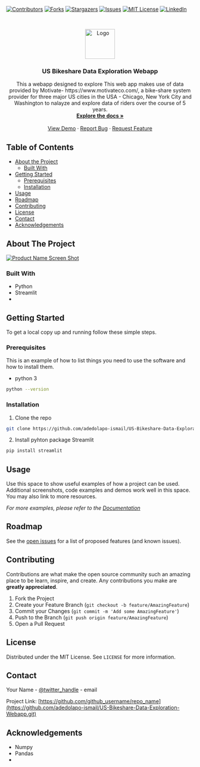 <!--
*** Thanks for checking out this README Template. If you have a suggestion that would
*** make this better, please fork the repo and create a pull request or simply open
*** an issue with the tag "enhancement".
*** Thanks again! Now go create something AMAZING! :D
***
***
***
*** To avoid retyping too much info. Do a search and replace for the following:
*** github_username, repo_name, twitter_handle, email
-->





<!-- PROJECT SHIELDS -->
<!--
*** I'm using markdown "reference style" links for readability.
*** Reference links are enclosed in brackets [ ] instead of parentheses ( ).
*** See the bottom of this document for the declaration of the reference variables
*** for contributors-url, forks-url, etc. This is an optional, concise syntax you may use.
*** https://www.markdownguide.org/basic-syntax/#reference-style-links
-->
[![Contributors][contributors-shield]][contributors-url]
[![Forks][forks-shield]][forks-url]
[![Stargazers][stars-shield]][stars-url]
[![Issues][issues-shield]][issues-url]
[![MIT License][license-shield]][license-url]
[![LinkedIn][linkedin-shield]][linkedin-url]



<!-- PROJECT LOGO -->
<br />
<p align="center">
  <a href="https://github.com/github_username/repo_name">
    <img src="images/logo.png" alt="Logo" width="80" height="80">
  </a>

  <h3 align="center">US Bikeshare Data Exploration Webapp</h3>

  <p align="center">
    This a webapp designed to explore This web app makes use of data provided by Motivate- https://www.motivateco.com/, a bike-share system provider for three major US cities in the USA - Chicago, New York City and Washington to nalayze and explore data of riders over the course of 5 years.
    <br />
    <a href="https://github.com/github_username/repo_name"><strong>Explore the docs »</strong></a>
    <br />
    <br />
    <a href="https://github.com/github_username/repo_name">View Demo</a>
    ·
    <a href="https://github.com/github_username/repo_name/issues">Report Bug</a>
    ·
    <a href="https://github.com/github_username/repo_name/issues">Request Feature</a>
  </p>
</p>



<!-- TABLE OF CONTENTS -->
## Table of Contents

* [About the Project](#about-the-project)
  * [Built With](#built-with)
* [Getting Started](#getting-started)
  * [Prerequisites](#prerequisites)
  * [Installation](#installation)
* [Usage](#usage)
* [Roadmap](#roadmap)
* [Contributing](#contributing)
* [License](#license)
* [Contact](#contact)
* [Acknowledgements](#acknowledgements)



<!-- ABOUT THE PROJECT -->
## About The Project

[![Product Name Screen Shot][product-screenshot]](https://example.com)



### Built With

* []() Python
* []() Streamlit
* []()



<!-- GETTING STARTED -->
## Getting Started

To get a local copy up and running follow these simple steps.

### Prerequisites

This is an example of how to list things you need to use the software and how to install them.
* python 3
```sh
python --version
```

### Installation

1. Clone the repo
```sh
git clone https://github.com/adedolapo-ismail/US-Bikeshare-Data-Exploration-Webapp.git
```
2. Install pyhton package Streamlit
```sh
pip install streamlit
```



<!-- USAGE EXAMPLES -->
## Usage

Use this space to show useful examples of how a project can be used. Additional screenshots, code examples and demos work well in this space. You may also link to more resources.

_For more examples, please refer to the [Documentation](https://example.com)_



<!-- ROADMAP -->
## Roadmap

See the [open issues](https://github.com/adedolapo-ismail/US-Bikeshare-Data-Exploration-Webapp.git/issues) for a list of proposed features (and known issues).



<!-- CONTRIBUTING -->
## Contributing

Contributions are what make the open source community such an amazing place to be learn, inspire, and create. Any contributions you make are **greatly appreciated**.

1. Fork the Project
2. Create your Feature Branch (`git checkout -b feature/AmazingFeature`)
3. Commit your Changes (`git commit -m 'Add some AmazingFeature'`)
4. Push to the Branch (`git push origin feature/AmazingFeature`)
5. Open a Pull Request



<!-- LICENSE -->
## License

Distributed under the MIT License. See `LICENSE` for more information.



<!-- CONTACT -->
## Contact

Your Name - [@twitter_handle](https://twitter.com/twitter_handle) - email

Project Link: [https://github.com/github_username/repo_name](https://github.com/adedolapo-ismail/US-Bikeshare-Data-Exploration-Webapp.git)



<!-- ACKNOWLEDGEMENTS -->
## Acknowledgements

* []() Numpy
* []() Pandas
* []()





<!-- MARKDOWN LINKS & IMAGES -->
<!-- https://www.markdownguide.org/basic-syntax/#reference-style-links -->
[contributors-shield]: https://img.shields.io/github/contributors/adedolapo-ismail/repo.svg?style=flat-square
[contributors-url]: https://github.com/adedolapo-ismail/repo/graphs/contributors
[forks-shield]: https://img.shields.io/github/forks/adedolapo-ismail/repo.svg?style=flat-square
[forks-url]: https://github.com/adedolapo-ismail/repo/network/members
[stars-shield]: https://img.shields.io/github/stars/adedolapo-ismail/repo.svg?style=flat-square
[stars-url]: https://github.com/adedolapo-ismail/repo/stargazers
[issues-shield]: https://img.shields.io/github/issues/adedolapo-ismail/repo.svg?style=flat-square
[issues-url]: https://github.com/adedolapo-ismail/repo/issues
[license-shield]: https://img.shields.io/github/license/adedolapo-ismail/repo.svg?style=flat-square
[license-url]: https://github.com/github_uadedolapo-ismailsername/repo/blob/master/LICENSE.txt
[linkedin-shield]: https://img.shields.io/badge/-LinkedIn-black.svg?style=flat-square&logo=linkedin&colorB=555
[linkedin-url]: https://linkedin.com/in/adedolapo-ismail-2509
[product-screenshot]: images/screenshot.png
